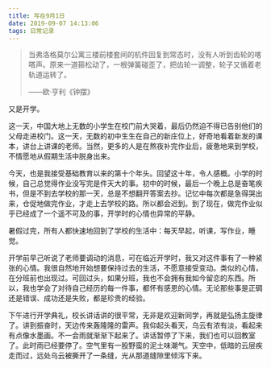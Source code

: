 ```yaml
---
title: 写在9月1日
date: 2019-09-07 14:13:06
tags: 日常记录
---
```


> 当弗洛格莫尔公寓三楼前楼套间的机件回复到常态时，没有人听到齿轮的喀嗒声。原来一道箍松动了，一根弹簧碰歪了，把齿轮一调整，轮子又循着老轨道运转了。
>
> ——欧·亨利《钟摆》

 

又是开学。

这一天，中国大地上无数的小学生在校门前大哭着，最后仍然迫不得已告别他们的父母走进校门。这一天，无数的初中生生在自己的新庄位上，好奇地看着新发的课本，讲台上讲课的老师。当然，更多的人是在熬夜补完作业后，疲惫地来到学校，不情愿地从假期生活中脱身出来。

今天，也是我接受基础教育以来的第十个年头。回望这十年，令人感概。小学的时候，自己总觉得作业没写完是件天大的事。初中的时候，最后一个晚上总是奋笔疾书，但是不到去学校的那一天，总是不想翻开答案去抄。记忆中每次都是急得哭出来，仓促地做完作业，才走上去学校的路。所以都会迟到。到了现在，做完作业似乎已经成了一个遥不可及的事，开学时的心情也异常的平静。

暑假过完，所有人都快速地回到了学校的生活中：每天早起，听课，写作业，睡觉。

开学前早己听说了老师要调动的消息，可在临近开学时，我又对这件事有了一种紧张的心情。我很自然地开始想要保持过去的生活，不愿意接受变动。类似的心情，在分班前也出现过。可回过头，如果分班，我也不会拥有我如今留恋的东西。所以，我也学会了对待自己经历的每一件事，都怀有感恩的心情。无论那些事是正碉还是错误、成功还是失败，都是珍贵的经验。

下午进行开学典礼，校长讲话讲的很平常，无非是欢迎新同学，再就是弘扬主旋律了。讲到振奋时，天边传来轰隆隆的雷声。我仰起头看天，乌云有浓有淡，看起来有点像水墨画。不一会雨就渐渐下起来了。讲话暂停了下来，我们也可以回教室了。此时雨已经要停了。空气里有一股野蛮的泥土味潮气。天空中，低暗的云层疾走而过，远处乌云被撕开了一条缝，光从那道缝隙里倾泻下来。